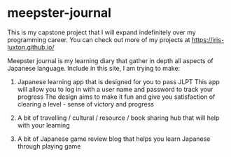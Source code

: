 # meepster-journal
This is my capstone project that I will expand indefinitely over my programming career.
You can check out more of my projects at https://iris-luxton.github.io/    

Meepster journal is my learning diary that gather in depth all aspects of Japanese language.
Include in this site, I am trying to make:

1. Japanese learning app that is designed for you to pass JLPT
This app will allow you to log in with a user name and password to track your progress
The design aims to make it fun and give you satisfaction of clearing a level - sense of victory and progress

2. A bit of travelling / cultural / resource / book sharing hub that will help with your learning

3. A bit of Japanese game review blog that helps you learn Japanese through playing game




